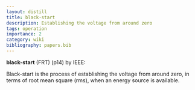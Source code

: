 ```yaml
---
layout: distill
title: black-start
description: Establishing the voltage from around zero
tags: operation
importance: 2
category: wiki
bibliography: papers.bib
---
```


**black-start** (FRT) <d-cite key="ieee2025std2988"></d-cite> (p14) by IEEE:

Black-start is the process of establishing the voltage from around zero, in terms of root mean
square (rms), when an energy source is available.
